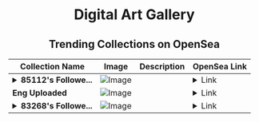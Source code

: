 <div align="center">

# Digital Art Gallery

## Trending Collections on OpenSea

| Collection Name                       | Image                                                                                     | Description                       | OpenSea Link                                                                                          |
|---------------------------------------|-------------------------------------------------------------------------------------------|-----------------------------------|--------------------------------------------------------------------------------------------------------|
| **<details><summary>85112's Followe...</summary>85112's Follower</details>** | ![Image](https://i.seadn.io/s/raw/files/19f9f090920392cc3650cbdf4361755b.png?w=500&auto=format?w=200&auto=format) |  | <details><summary>Link</summary>[85112's Follower](https://opensea.io/collection/85112-s-follower)</details> |
| **Eng Uploaded** | ![Image](https://i.seadn.io/s/raw/files/65787fd907cdd8eaa42c943496c9192e.jpg?w=500&auto=format?w=200&auto=format) |  | <details><summary>Link</summary>[Eng Uploaded](https://opensea.io/collection/eng-uploaded)</details> |
| **<details><summary>83268's Followe...</summary>83268's Follower</details>** | ![Image](https://i.seadn.io/s/raw/files/19f9f090920392cc3650cbdf4361755b.png?w=500&auto=format?w=200&auto=format) |  | <details><summary>Link</summary>[83268's Follower](https://opensea.io/collection/83268-s-follower)</details> |

</div>
